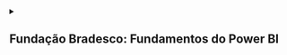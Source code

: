 <details>

  <summary>
    <h2>Fundação Bradesco: Fundamentos do Power BI</h2>

  </summary>

  <details>
    <summary>
      <h3>Introdução à Análise de Dados</h3>
    </summary>
    
```mermaid
mindmap
  **Estrutura**
    (Dados e Informações)
    (Visão Geral da Análise de Dados)
    (Principais Categorias da Análise de Dados)
    (Diferentes Funções Exercidas no Trabalho com Dados)
    (Tarefas de um Analista de Dados)
    (Usar o Power BI)
    (Blocos de Construção do Power BI)
    (Tour e uso do Serviço do Power BI)

```
  
  </details>



  
</details>
